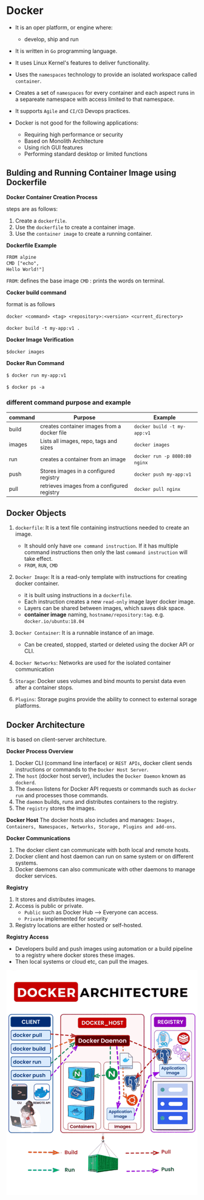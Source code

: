 # Docker

* It is an oper platform, or engine where:
    * develop, ship and run

* It is written in `Go` programming language.
* It uses Linux Kernel's features to deliver functionality.
* Uses the `namespaces` technology to provide an isolated workspace called `container`.
* Creates a set of `namespaces` for every container and each aspect runs in a separeate namespace with access limited to that namespace.
* It supports `Agile` and `CI/CD` Devops practices.

* Docker is not good for the following applications:
    * Requiring high performance or security
    * Based on Monolith Architecture
    * Using rich GUI features
    * Performing standard desktop or limited functions


## Bulding and Running Container Image using Dockerfile

**Docker Container Creation Process**

steps are as follows:

1. Create a `dockerfile`.
2. Use the `dockerfile` to create a container image.
3. Use the `container image` to create a running container.


**Dockerfile Example**

```
FROM alpine
CMD ["echo", 
Hello World!"]
```

`FROM`: defines the base image
`CMD` : prints the words on terminal.

**Cocker build command**

format is as follows

`docker <command> <tag> <repository>:<version> <current_directory>`

`docker build -t my-app:v1 .`

**Docker Image Verification**

`$docker images`

**Docker Run Command**

`$ docker run my-app:v1`

`$ docker ps -a`

### different command purpose and example

| command | Purpose | Example|
|----|----|----|
|build|creates container images from a docker file| `docker build -t my-app:v1`|
|images|Lists all images, repo, tags and sizes|`docker images`|
run| creates a container from an image | `docker run -p 8080:80 nginx`|
push|Stores images in a configured registry|`docker push my-app:v1`|
pull|retrieves images from a configured registry|`docker pull nginx`|


## Docker Objects

1. `dockerfile`: It is a text file containing instructions needed to create an image.
    * It should only have `one command instruction`. If it has multiple command instructions then only the last `command instruction` will take effect.
    * `FROM`, `RUN`, `CMD`
2. `Docker Image`: It is a read-only template with instructions for creating docker container.
    * it is built using instructions in a `dockerfile`.
    * Each instruction creates a new `read-only` image layer docker image.
    * Layers can be shared between images, which saves disk space. 
    * **container image** naming, `hostname/repository:tag`. e.g. `docker.io/ubuntu:18.04`

3. `Docker Container`: It is a runnable instance of an image.
    * Can be created, stopped, started or deleted using the docker API or CLI.

4. `Docker Networks`: Networks are used for the isolated container communication

5. `Storage`: Docker uses volumes and bind mounts to persist data even after a container stops.

6. `Plugins`: Storage pugins provide the ability to connect to external sorage platforms.


## Docker Architecture
It is based on client-server architecture. 

**Docker Process Overview**

1. Docker CLI (command line interface) or `REST APIs`, docker client sends instructions or commands to the `Docker Host Server`.
2. The `host` (docker host server), includes the `Docker Daemon` known as `dockerd`.
3. The `daemon` listens for Docker API requests or commands such as `docker run` and processes those commands.
4. The `daemon` builds, runs and distributes containers to the registry.
5. The `registry` stores the images.

**Docker Host**
The docker hosts also includes and manages: `Images, Containers, Namespaces, Networks, Storage, Plugins and add-ons`.

**Docker Communications**
1. The docker client can communicate with both local and remote hosts.
2. Docker client and host daemon can run on same system or on different systems.
3. Docker daemons can also communicate with other daemons to manage docker services.

**Registry**

1. It stores and distributes images.
2. Access is public or private.
    * `Public` such as Docker Hub --> Everyone can access.
    * `Private` implemented for security
3. Registry locations are either hosted or self-hosted.

**Registry Access**
 
* Developers build and push images using automation or a build pipeline to a registry where docker stores these images.
* Then local systems or cloud etc, can pull the images.

![](./1_Q-9FEZawpzE63afTdtEZ4w.gif)



